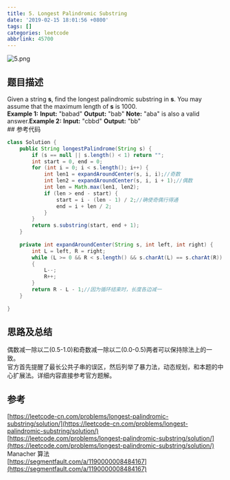 ```yaml
---
title: 5. Longest Palindromic Substring
date: '2019-02-15 18:01:56 +0800'
tags: []
categories: leetcode
abbrlink: 45700
---
```

![5.png](https://cdn.nlark.com/yuque/0/2019/png/203310/1550243072369-11377f07-8e83-417e-ac9a-dbac75c3b585.png#align=left&display=inline&height=673&linkTarget=_blank&name=5.png&originHeight=673&originWidth=740&size=99189&width=740)<br /><!-- more -->
## 题目描述
Given a string **s**, find the longest palindromic substring in **s**. You may assume that the maximum length of **s** is 1000.<br />**Example 1:**
**Input:** "babad"
**Output:** "bab"
**Note:** "aba" is also a valid answer.**Example 2:**
**Input:** "cbbd"
**Output:** "bb"<br />## 参考代码
```java
class Solution {
    public String longestPalindrome(String s) {
        if (s == null || s.length() < 1) return "";
        int start = 0, end = 0;
        for (int i = 0; i < s.length(); i++) {
            int len1 = expandAroundCenter(s, i, i);//奇数
            int len2 = expandAroundCenter(s, i, i + 1);//偶数
            int len = Math.max(len1, len2);
            if (len > end - start) {
                start = i - (len - 1) / 2;//确使奇偶行得通
                end = i + len / 2;
            }
        }
        return s.substring(start, end + 1);
    }
    
    private int expandAroundCenter(String s, int left, int right) {
        int L = left, R = right;
        while (L >= 0 && R < s.length() && s.charAt(L) == s.charAt(R))
        {
            L--;
            R++;
        }
        return R - L - 1;//因为循环结束时，长度各边减一
    }
    
}
```

## 思路及总结
偶数减一除以二(0.5-1.0)和奇数减一除以二(0.0-0.5)两者可以保持除法上的一致。<br />官方首先提醒了最长公共子串的误区，然后列举了暴力法，动态规划，和本题的中心扩展法。详细内容直接参考官方题解。
## 参考
[https://leetcode-cn.com/problems/longest-palindromic-substring/solution/](https://leetcode-cn.com/problems/longest-palindromic-substring/solution/)<br />[https://leetcode.com/problems/longest-palindromic-substring/solution/](https://leetcode.com/problems/longest-palindromic-substring/solution/)<br />Manacher 算法<br />[https://segmentfault.com/a/1190000008484167](https://segmentfault.com/a/1190000008484167)


